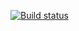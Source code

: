 [![Build status](https://ci.appveyor.com/api/projects/status/8an5vbgnnc37g9rt/branch/master?svg=true)](https://ci.appveyor.com/project/DoroshenkoDenis/temp-for-test/branch/master)
